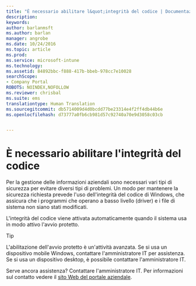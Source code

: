 ```yaml
---
title: "È necessario abilitare l&quot;integrità del codice | Documentazione Microsoft"
description: 
keywords: 
author: barlanmsft
ms.author: barlan
manager: angrobe
ms.date: 10/24/2016
ms.topic: article
ms.prod: 
ms.service: microsoft-intune
ms.technology: 
ms.assetid: 84892bbc-f888-417b-bbeb-978cc7e10028
searchScope:
- Company Portal
ROBOTS: NOINDEX,NOFOLLOW
ms.reviewer: chrisbal
ms.suite: ems
translationtype: Human Translation
ms.sourcegitcommit: db5714009d4d0bcdd77be23314e4f2ff4db44b6e
ms.openlocfilehash: d73777a0fb6cb981d57c92740a70e9d3058c03cb


---
```


# <a name="you-need-to-enable-code-integrity"></a>È necessario abilitare l'integrità del codice

Per la gestione delle informazioni aziendali sono necessari vari tipi di sicurezza per evitare diversi tipi di problemi. Un modo per mantenere la sicurezza richiesta prevede l'uso dell'integrità del codice di Windows, che assicura che i programmi che operano a basso livello (driver) e i file di sistema non siano stati modificati.

L'integrità del codice viene attivata automaticamente quando il sistema usa in modo attivo l'avvio protetto.

> [!Tip]
> L'abilitazione dell'avvio protetto è un'attività avanzata. Se si usa un dispositivo mobile Windows, contattare l'amministratore IT per assistenza. Se si usa un dispositivo desktop, è possibile contattare l'amministratore IT.

<!--Or, see the section “To re-enable Secure Boot” on the [Disabling Secure Boot](https://msdn.microsoft.com/library/windows/hardware/dn898540(v=vs.85).aspx) page to try enabling Secure Boot yourself.-->

Serve ancora assistenza? Contattare l'amministratore IT. Per informazioni sul contatto vedere il [sito Web del portale aziendale](http://portal.manage.microsoft.com).



<!--HONumber=Dec16_HO3-->


